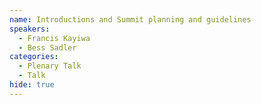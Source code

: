 ```yaml
---
name: Introductions and Summit planning and guidelines
speakers:
  - Francis Kayiwa
  - Bess Sadler
categories:
  - Plenary Talk
  - Talk
hide: true
---
```

